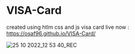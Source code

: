 # VISA-Card
 created  using htlm css and js
visa card live now : https://osaf96.github.io/VISA-Card/

![25 10 2022_12 53 40_REC](https://user-images.githubusercontent.com/22621352/197715959-202e8620-8d19-4411-a8fa-11cf458ca0d0.png)
